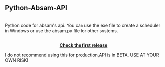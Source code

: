 ## Python-Absam-API
<br/>
Python code for absam's api. You can use the exe file to create a scheduler in Windows or use the absam.py file for other systems.
<p align="center">
  <br/>
  <a href="https://github.com/werlitong/Python-Absam-API/releases/tag/1.0"><strong>Check the first release</strong></a>
</p>
I do not recommend using this for production,API is in BETA. USE AT YOUR OWN RISK!
